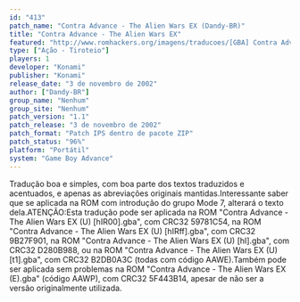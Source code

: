 ```yaml
---
id: "413"
patch_name: "Contra Advance - The Alien Wars EX (Dandy-BR)"
title: "Contra Advance - The Alien Wars EX"
featured: "http://www.romhackers.org/imagens/traducoes/[GBA] Contra Advance - The Alien Wars EX - Dandy-BR, Evil Darkness e Fox-Roms - 1.png"
type: ["Ação - Tiroteio"]
players: 1
developer: "Konami"
publisher: "Konami"
release_date: "3 de novembro de 2002"
author: ["Dandy-BR"]
group_name: "Nenhum"
group_site: "Nenhum"
patch_version: "1.1"
patch_release: "3 de novembro de 2002"
patch_format: "Patch IPS dentro de pacote ZIP"
patch_status: "96%"
platform: "Portátil"
system: "Game Boy Advance"
---
```


Tradução boa e simples, com boa parte dos textos traduzidos e acentuados, e apenas as abreviações originais mantidas.Interessante saber que se aplicada na ROM com introdução do grupo Mode 7, alterará o texto dela.ATENÇÃO:Esta tradução pode ser aplicada na ROM "Contra Advance - The Alien Wars EX (U) [hIR00].gba", com CRC32 59781C54, na ROM "Contra Advance - The Alien Wars EX (U) [hIRff].gba", com CRC32 9B27F901, na ROM "Contra Advance - The Alien Wars EX (U) [hI].gba", com CRC32 D280B988, ou na ROM "Contra Advance - The Alien Wars EX (U) [t1].gba", com CRC32 B2DB0A3C (todas com código AAWE).Também pode ser aplicada sem problemas na ROM "Contra Advance - The Alien Wars EX (E).gba" (código AAWP), com CRC32 5F443B14, apesar de não ser a versão originalmente utilizada.